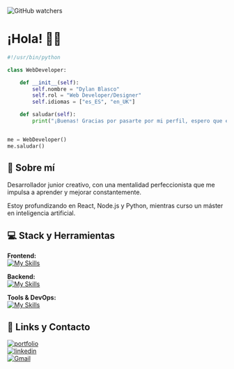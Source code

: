 ![GitHub watchers](https://img.shields.io/github/watchers/Dylan10123/Dylan10123)

# ¡Hola! 👋🏼

```python
#!/usr/bin/python

class WebDeveloper:

    def __init__(self):
        self.nombre = "Dylan Blasco"
        self.rol = "Web Developer/Designer"
        self.idiomas = ["es_ES", "en_UK"]

    def saludar(self):
        print("¡Buenas! Gracias por pasarte por mi perfil, espero que encuentres algo interesante")


me = WebDeveloper()
me.saludar()
```


## 📝 Sobre mí

Desarrollador junior creativo, con una mentalidad perfeccionista que me impulsa a aprender y mejorar constantemente.

Estoy profundizando en React, Node.js y Python, mientras curso un máster en inteligencia artificial.


## 💻 Stack y Herramientas

**Frontend:**  
[![My Skills](https://skillicons.dev/icons?i=react,tailwind,js,ts)](https://skillicons.dev)

**Backend:**  
[![My Skills](https://skillicons.dev/icons?i=nodejs,express,mongo,postgresql)](https://skillicons.dev)

**Tools & DevOps:**  
[![My Skills](https://skillicons.dev/icons?i=git,docker,postman,figma,vscode)](https://skillicons.dev)


## 🔗 Links y Contacto

[![portfolio](https://img.shields.io/badge/my_portfolio-000?style=for-the-badge&logo=ko-fi&logoColor=white)](https://dylanblasco.dev/)  
[![linkedin](https://img.shields.io/badge/linkedin-0A66C2?style=for-the-badge&logo=linkedin&logoColor=white)](https://www.linkedin.com/in/dylan-blasco-de-souza-904b20262/)  
[![Gmail](https://img.shields.io/badge/Gmail-dbds.101203@gmail.com-D14836?style=for-the-badge&logo=gmail&logoColor=white)](mailto:dbds.101203@gmail.com)
